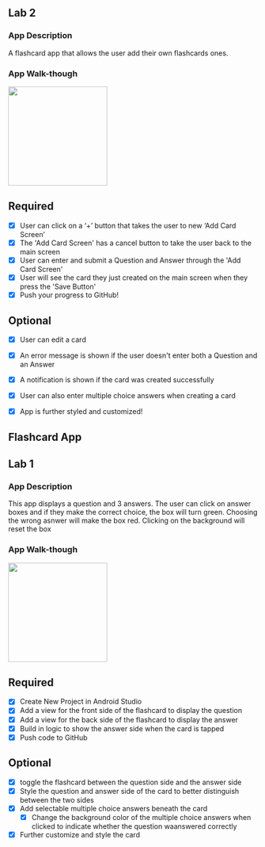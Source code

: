 ## Lab 2

### App Description
A flashcard app that allows the user add their own flashcards ones.

### App Walk-though

<img src="https://i.imgur.com/2NvluUZ.gif" width=200><br>

## Required
- [x] User can click on a ‘+’ button that takes the user to new ‘Add Card Screen’
- [x] The 'Add Card Screen' has a cancel button to take the user back to the main screen
- [x] User can enter and submit a Question and Answer through the 'Add Card Screen'
- [x] User will see the card they just created on the main screen when they press the 'Save Button'
- [x] Push your progress to GitHub!

## Optional
- [x] User can edit a card
- [x] An error message is shown if the user doesn't enter both a Question and an Answer
- [x] A notification is shown if the card was created successfully
- [x] User can also enter multiple choice answers when creating a card
- [x] App is further styled and customized!


## Flashcard App

## Lab 1

### App Description
This app displays a question and 3 answers. The user can click on answer boxes and if they make the correct choice, the box will turn green. Choosing the wrong asnwer will make the box red. Clicking on the background will reset the box

### App Walk-though

<img src="https://i.imgur.com/gpH7EDK.gif" width=200><br>

## Required
- [x] Create New Project in Android Studio
- [x] Add a view for the front side of the flashcard to display the question
- [x] Add a view for the back side of the flashcard to display the answer
- [x] Build in logic to show the answer side when the card is tapped
- [x] Push code to GitHub
## Optional
- [x] toggle the flashcard between the question side and the answer side
- [x] Style the question and answer side of the card to better distinguish between the two sides
- [x] Add selectable multiple choice answers beneath the card
   - [x] Change the background color of the multiple choice answers when clicked to indicate whether the question waanswered correctly
- [x] Further customize and style the card
